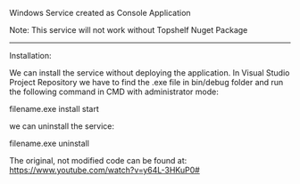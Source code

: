 Windows Service created as Console Application

Note: This service will not work without Topshelf Nuget Package

-----

Installation:

We can install the service without deploying the application. 
In Visual Studio Project Repository we have to find the .exe file in bin/debug folder 
and run the following command in CMD with administrator mode:

filename.exe install start

we can uninstall the service:

filename.exe uninstall

The original, not modified code can be found at:
https://www.youtube.com/watch?v=y64L-3HKuP0#
